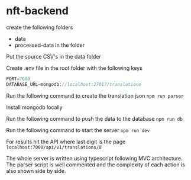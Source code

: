 # nft-backend

create the following folders

- data
- processed-data in the folder

Put the source CSV's in the data folder

Create .env file in the root folder with the following keys

```javascript
PORT=7000
DATABASE_URL=mongodb://localhost:27017/translations
```

Run the following command to create the translation json
`npm run parser`

Install mongodb locally

Run the following command to push the data to the database
`npm run db`

Run the following command to start the server
`npm run dev`

For results hit the API where last digit is the page
`localhost:7000/api/v1/translations/0`

The whole server is written using typescript following MVC architecture. The parser script is well commented
and the complexity of each action is also shown side by side.

